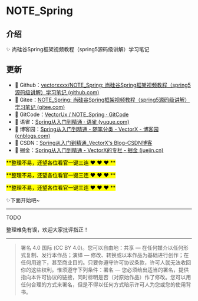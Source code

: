 # NOTE_Spring
## 介绍

:sparkles: 尚硅谷Spring框架视频教程（spring5源码级讲解）学习笔记



## 更新

- :link: Github：[vectorxxxx/NOTE_Spring: 尚硅谷Spring框架视频教程（spring5源码级讲解）学习笔记 (github.com)](https://github.com/vectorxxxx/NOTE_Spring)
- :link: Gitee：[NOTE_Spring: 尚硅谷Spring框架视频教程（spring5源码级讲解）学习笔记 (gitee.com)](https://gitee.com/vectorx/NOTE_Spring)
- :link: GitCode：[VectorUx / NOTE_Spring · GitCode](https://gitcode.net/qq_35925558/NOTE_Spring)
- :link: 语雀：[Spring从入门到精通 · 语雀 (yuque.com)](https://www.yuque.com/u21195183/vvllih)
- :link: 博客园：[Spring从入门到精通 - 随笔分类 - VectorX - 博客园 (cnblogs.com)](https://www.cnblogs.com/vectorx/category/2106560.html)
- :link: CSDN：[Spring从入门到精通_VectorX's Blog-CSDN博客](https://blog.csdn.net/qq_35925558/category_11631101.html?spm=1001.2014.3001.5482)
- :link: 掘金：[Spring从入门到精通 - VectorX的专栏 - 掘金 (juejin.cn)](https://juejin.cn/column/7064042024663515143)

<mark>**整理不易，还望各位看官一键三连 :heart: :heart: :heart: **</mark>

<mark>**整理不易，还望各位看官一键三连 :heart: :heart: :heart: **</mark>

<mark>**整理不易，还望各位看官一键三连 :heart: :heart: :heart: **</mark>

:sparkles:下面开始吧~

---

TODO



整理难免有误，欢迎大家批评指正！

---

> 署名 4.0 国际 (CC BY 4.0)。您可以自由地：共享 — 在任何媒介以任何形式复制、发行本作品；演绎 — 修改、转换或以本作品为基础进行创作；在任何用途下，甚至商业目的。只要你遵守许可协议条款，许可人就无法收回你的这些权利。惟须遵守下列条件：署名 — 您必须给出适当的署名，提供指向本许可协议的链接，同时标明是否（对原始作品）作了修改。您可以用任何合理的方式来署名，但是不得以任何方式暗示许可人为您或您的使用背书。
